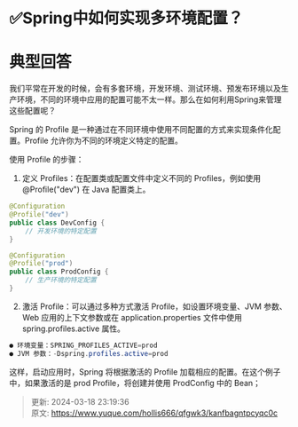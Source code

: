 # ✅Spring中如何实现多环境配置？

# 典型回答


我们平常在开发的时候，会有多套环境，开发环境、测试环境、预发布环境以及生产环境，不同的环境中应用的配置可能不太一样。那么在如何利用Spring来管理这些配置呢？



Spring 的 Profile 是一种通过在不同环境中使用不同配置的方式来实现条件化配置。Profile 允许你为不同的环境定义特定的配置。



使用 Profile 的步骤：



1. 定义 Profiles：在配置类或配置文件中定义不同的 Profiles，例如使用 @Profile("dev") 在 Java 配置类上。

```java
@Configuration
@Profile("dev")
public class DevConfig {
    // 开发环境的特定配置
}

@Configuration
@Profile("prod")
public class ProdConfig {
    // 生产环境的特定配置
}

```



2. 激活 Profile：可以通过多种方式激活 Profile，如设置环境变量、JVM 参数、Web 应用的上下文参数或在 application.properties 文件中使用 spring.profiles.active 属性。



```java
● 环境变量：SPRING_PROFILES_ACTIVE=prod
● JVM 参数：-Dspring.profiles.active=prod
```



这样，启动应用时，Spring 将根据激活的 Profile 加载相应的配置。在这个例子中，如果激活的是 prod Profile，将创建并使用 ProdConfig 中的 Bean；



> 更新: 2024-03-18 23:19:36  
> 原文: <https://www.yuque.com/hollis666/qfgwk3/kanfbagntpcyqc0c>